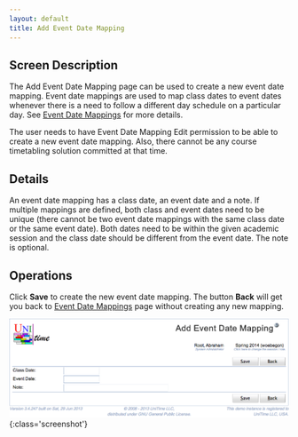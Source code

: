 ```yaml
---
layout: default
title: Add Event Date Mapping
---
```



## Screen Description


 The Add Event Date Mapping page can be used to create a new event date mapping. Event date mappings are used to map class dates to event dates whenever there is a need to follow a different day schedule on a particular day. See [Event Date Mappings](event-date-mappings) for more details.


 The user needs to have Event Date Mapping Edit permission to be able to create a new event date mapping. Also, there cannot be any course timetabling solution committed at that time.

## Details


 An event date mapping has a class date, an event date and a note. If multiple mappings are defined, both class and event dates need to be unique (there cannot be two event date mappings with the same class date or the same event date). Both dates need to be within the given academic session and the class date should be different from the event date. The note is optional.

## Operations


 Click **Save** to create the new event date mapping. The button **Back** will get you back to [Event Date Mappings](event-date-mappings) page without creating any new mapping.


![Add Event Date Mapping](images/add-event-date-mapping-1.png){:class='screenshot'}
